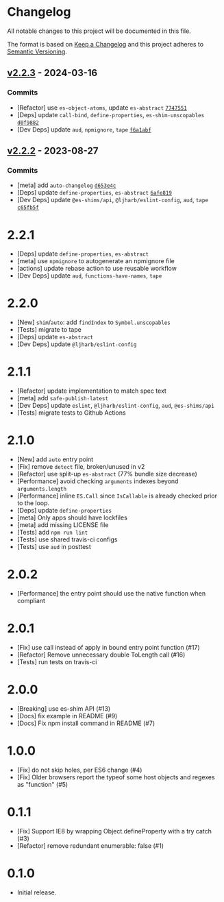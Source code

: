 # Changelog

All notable changes to this project will be documented in this file.

The format is based on [Keep a Changelog](https://keepachangelog.com/en/1.0.0/)
and this project adheres to [Semantic Versioning](https://semver.org/spec/v2.0.0.html).

## [v2.2.3](https://github.com/ljharb/Array.prototype.findIndex/compare/v2.2.2...v2.2.3) - 2024-03-16

### Commits

- [Refactor] use `es-object-atoms`, update `es-abstract` [`7747551`](https://github.com/ljharb/Array.prototype.findIndex/commit/7747551fe933fc7355dd69f855d48626ee083d6a)
- [Deps] update `call-bind`, `define-properties`, `es-shim-unscopables` [`d0f9882`](https://github.com/ljharb/Array.prototype.findIndex/commit/d0f98829e8d853c46c453ff8801576684e96b1ed)
- [Dev Deps] update `aud`, `npmignore`, `tape` [`f6a1abf`](https://github.com/ljharb/Array.prototype.findIndex/commit/f6a1abfc96ac033179455d466ba7c28cde107fdb)

## [v2.2.2](https://github.com/ljharb/Array.prototype.findIndex/compare/v2.2.1...v2.2.2) - 2023-08-27

### Commits

- [meta] add `auto-changelog` [`d653e4c`](https://github.com/ljharb/Array.prototype.findIndex/commit/d653e4c1d09ffb154e7452530ec9072157505130)
- [Deps] update `define-properties`, `es-abstract` [`6afe819`](https://github.com/ljharb/Array.prototype.findIndex/commit/6afe819c42ff3e207432613db0aa035d3cd7ccc7)
- [Dev Deps] update `@es-shims/api`, `@ljharb/eslint-config`, `aud`, `tape` [`c65fb5f`](https://github.com/ljharb/Array.prototype.findIndex/commit/c65fb5f37731f37a6674c1fec274edd5e63e61e8)

<!-- auto-changelog-above -->

# 2.2.1
 - [Deps] update `define-properties`, `es-abstract`
 - [meta] use `npmignore` to autogenerate an npmignore file
 - [actions] update rebase action to use reusable workflow
 - [Dev Deps] update `aud`, `functions-have-names`, `tape`

# 2.2.0
 - [New] `shim`/`auto`: add `findIndex` to `Symbol.unscopables`
 - [Tests] migrate to tape
 - [Deps] update `es-abstract`
 - [Dev Deps] update `@ljharb/eslint-config`

# 2.1.1
 - [Refactor] update implementation to match spec text
 - [meta] add `safe-publish-latest`
 - [Dev Deps] update `eslint`, `@ljharb/eslint-config`, `aud`, `@es-shims/api`
 - [Tests] migrate tests to Github Actions

# 2.1.0
 - [New] add `auto` entry point
 - [Fix] remove `detect` file, broken/unused in v2
 - [Refactor] use split-up `es-abstract` (77% bundle size decrease)
 - [Performance] avoid checking `arguments` indexes beyond `arguments.length`
 - [Performance] inline `ES.Call` since `IsCallable` is already checked prior to the loop.
 - [Deps] update `define-properties`
 - [meta] Only apps should have lockfiles
 - [meta] add missing LICENSE file
 - [Tests] add `npm run lint`
 - [Tests] use shared travis-ci configs
 - [Tests] use `aud` in posttest

# 2.0.2
 - [Performance] the entry point should use the native function when compliant

# 2.0.1
 - [Fix] use call instead of apply in bound entry point function (#17)
 - [Refactor] Remove unnecessary double ToLength call (#16)
 - [Tests] run tests on travis-ci

# 2.0.0
 - [Breaking] use es-shim API (#13)
 - [Docs] fix example in README (#9)
 - [Docs] Fix npm install command in README (#7)

# 1.0.0
 - [Fix] do not skip holes, per ES6 change (#4)
 - [Fix] Older browsers report the typeof some host objects and regexes as "function" (#5)

# 0.1.1
 - [Fix] Support IE8 by wrapping Object.defineProperty with a try catch (#3)
 - [Refactor] remove redundant enumerable: false (#1)

# 0.1.0
 - Initial release.
